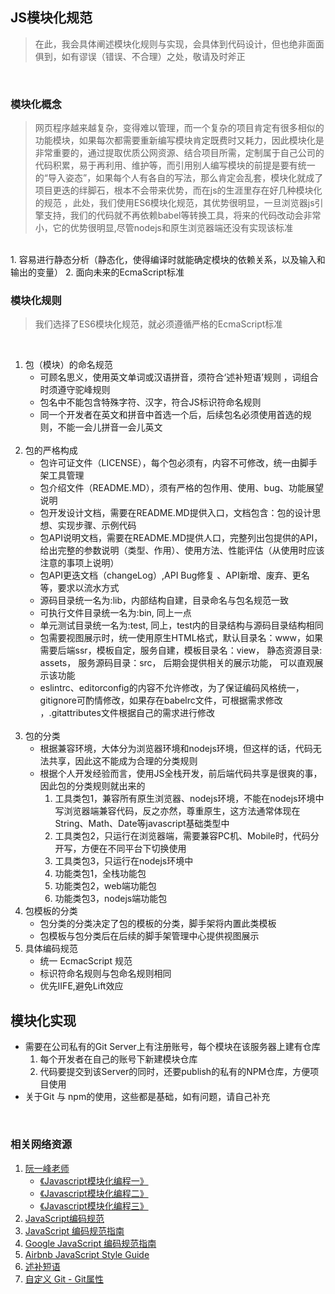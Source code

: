 ## JS模块化规范
> 在此，我会具体阐述模块化规则与实现，会具体到代码设计，但也绝非面面俱到，如有谬误（错误、不合理）之处，敬请及时斧正

<br/>

### 模块化概念
> 网页程序越来越复杂，变得难以管理，而一个复杂的项目肯定有很多相似的功能模块，如果每次都需要重新编写模块肯定既费时又耗力，因此模块化是非常重要的，通过提取优质公网资源、结合项目所需，定制属于自己公司的代码积累，易于再利用、维护等，而引用别人编写模块的前提是要有统一的“导入姿态”，如果每个人有各自的写法，那么肯定会乱套，模块化就成了项目更迭的绊脚石，根本不会带来优势，而在js的生涯里存在好几种模块化的规范 ，此处，我们使用ES6模块化规范，其优势很明显，一旦浏览器js引擎支持，我们的代码就不再依赖babel等转换工具，将来的代码改动会非常小，它的优势很明显,尽管nodejs和原生浏览器端还没有实现该标准

<br>
  1. 容易进行静态分析（静态化，使得编译时就能确定模块的依赖关系，以及输入和输出的变量）
  2. 面向未来的EcmaScript标准

### 模块化规则
>我们选择了ES6模块化规范，就必须遵循严格的EcmaScript标准
<br>

1. 包（模块）的命名规范
    * 可顾名思义，使用英文单词或汉语拼音，须符合‘述补短语’规则 ，词组合时须遵守驼峰规则
    * 包名中不能包含特殊字符、汉字，符合JS标识符命名规则
    * 同一个开发者在英文和拼音中首选一个后，后续包名必须使用首选的规则，不能一会儿拼音一会儿英文
    <br>
2. 包的严格构成
    * 包许可证文件（LICENSE），每个包必须有，内容不可修改，统一由脚手架工具管理
    * 包介绍文件（README.MD），须有严格的包作用、使用、bug、功能展望说明
    * 包开发设计文档，需要在README.MD提供入口，文档包含：包的设计思想、实现步骤、示例代码
    * 包API说明文档，需要在README.MD提供人口，完整列出包提供的API，给出完整的参数说明（类型、作用）、使用方法、性能评估（从使用时应该注意的事项上说明）
    * 包API更迭文档（changeLog）,API Bug修复 、API新增、废弃、更名等，要求以流水方式
    * 源码目录统一名为:lib，内部结构自建，目录命名与包名规范一致
    * 可执行文件目录统一名为:bin, 同上一点
    * 单元测试目录统一名为:test, 同上，test内的目录结构与源码目录结构相同
    * 包需要视图展示时，统一使用原生HTML格式，默认目录名：www，如果需要后端ssr，模板自定，服务自建，模板目录名：view， 静态资源目录: assets， 服务源码目录：src， 后期会提供相关的展示功能， 可以直观展示该功能
    * eslintrc、editorconfig的内容不允许修改，为了保证编码风格统一，gitignore可酌情修改，如果存在babelrc文件，可根据需求修改 ，.gitattributes文件根据自己的需求进行修改
    <br>
3. 包的分类
    * 根据兼容环境，大体分为浏览器环境和nodejs环境，但这样的话，代码无法共享，因此这不能成为合理的分类规则
    * 根据个人开发经验而言，使用JS全栈开发，前后端代码共享是很爽的事，因此包的分类规则就出来的
        1. 工具类包1，兼容所有原生浏览器、nodejs环境，不能在nodejs环境中写浏览器端兼容代码，反之亦然，尊重原生，这方法通常体现在String、Math、Date等javascript基础类型中
        2. 工具类包2，只运行在浏览器端，需要兼容PC机、Mobile时，代码分开写，方便在不同平台下切换使用
        3. 工具类包3，只运行在nodejs环境中
        4. 功能类包1，全栈功能包
        5. 功能类包2，web端功能包
        6. 功能类包3，nodejs端功能包
4. 包模板的分类
    * 包分类的分类决定了包的模板的分类，脚手架将内置此类模板
    * 包模板与包分类后在后续的脚手架管理中心提供视图展示
5. 具体编码规范
    * 统一 EcmacScript 规范
    * 标识符命名规则与包命名规则相同
    * 优先IIFE,避免Lift效应

## 模块化实现
* 需要在公司私有的Git Server上有注册账号，每个模块在该服务器上建有仓库
    1. 每个开发者在自己的账号下新建模块仓库
    2. 代码要提交到该Server的同时，还要publish的私有的NPM仓库，方便项目使用
* 关于Git 与 npm的使用，这些都是基础，如有问题，请自己补充
<br/>

### 相关网络资源
1. [阮一峰老师](http://www.ruanyifeng.com/home.html)
    * [《Javascript模块化编程一》](http://www.ruanyifeng.com/blog/2012/10/javascript_module.html)
    * [《Javascript模块化编程二》](http://www.ruanyifeng.com/blog/2012/10/asynchronous_module_definition.html)
    * [《Javascript模块化编程三》](http://www.ruanyifeng.com/blog/2012/11/require_js.html)
2. [JavaScript编码规范](https://github.com/fex-team/styleguide/blob/master/javascript.md)
3. [JavaScript 编码规范指南](https://github.com/hustcer/jStyle)
4. [Google JavaScript 编码规范指南](http://alloyteam.github.io/JX/doc/specification/google-javascript.xml)
5. [Airbnb JavaScript Style Guide](https://github.com/airbnb/javascript/blob/master/README.md)
6. [述补短语](https://baike.baidu.com/item/%E8%BF%B0%E8%A1%A5%E7%9F%AD%E8%AF%AD)
7. [自定义 Git - Git属性](https://git-scm.com/book/zh/v1/%E8%87%AA%E5%AE%9A%E4%B9%89-Git-Git%E5%B1%9E%E6%80%A7)
